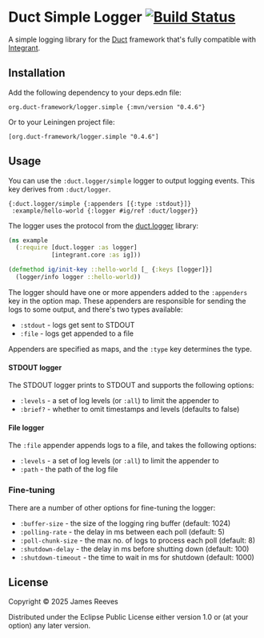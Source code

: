 # Duct Simple Logger [![Build Status](https://github.com/duct-framework/logger.simple/actions/workflows/test.yml/badge.svg)](https://github.com/duct-framework/logger.simple/actions/workflows/test.yml)

A simple logging library for the [Duct][] framework that's fully
compatible with [Integrant][].

[duct]: https://github.com/duct-framework/duct
[integrant]: https://github.com/weavejester/integrant

## Installation

Add the following dependency to your deps.edn file:

    org.duct-framework/logger.simple {:mvn/version "0.4.6"}

Or to your Leiningen project file:

    [org.duct-framework/logger.simple "0.4.6"]

## Usage

You can use the `:duct.logger/simple` logger to output logging events.
This key derives from `:duct/logger`.

```edn
{:duct.logger/simple {:appenders [{:type :stdout}]}
 :example/hello-world {:logger #ig/ref :duct/logger}}
```

The logger uses the protocol from the [duct.logger][] library:

```clojure
(ns example
  (:require [duct.logger :as logger]
            [integrant.core :as ig]))

(defmethod ig/init-key ::hello-world [_ {:keys [logger]}]
  (logger/info logger ::hello-world))
```

[duct.logger]: https://github.com/duct-framework/logger

The logger should have one or more appenders added to the `:appenders`
key in the option map. These appenders are responsible for sending the
logs to some output, and there's two types available:

- `:stdout` - logs get sent to STDOUT
- `:file`   - logs get appended to a file

Appenders are specified as maps, and the `:type` key determines the
type.

#### STDOUT logger

The STDOUT logger prints to STDOUT and supports the following options:

- `:levels` - a set of log levels (or `:all`) to limit the appender to
- `:brief?` - whether to omit timestamps and levels (defaults to false)

#### File logger

The `:file` appender appends logs to a file, and takes the following
options:

- `:levels` - a set of log levels (or `:all`) to limit the appender to
- `:path` - the path of the log file

### Fine-tuning

There are a number of other options for fine-tuning the logger:

- `:buffer-size` - the size of the logging ring buffer (default: 1024)
- `:polling-rate` - the delay in ms between each poll (default: 5)
- `:poll-chunk-size` - the max no. of logs to process each poll (default: 8)
- `:shutdown-delay` - the delay in ms before shutting down (default: 100)
- `:shutdown-timeout` - the time to wait in ms for shutdown (default: 1000)

## License

Copyright © 2025 James Reeves

Distributed under the Eclipse Public License either version 1.0 or (at
your option) any later version.
